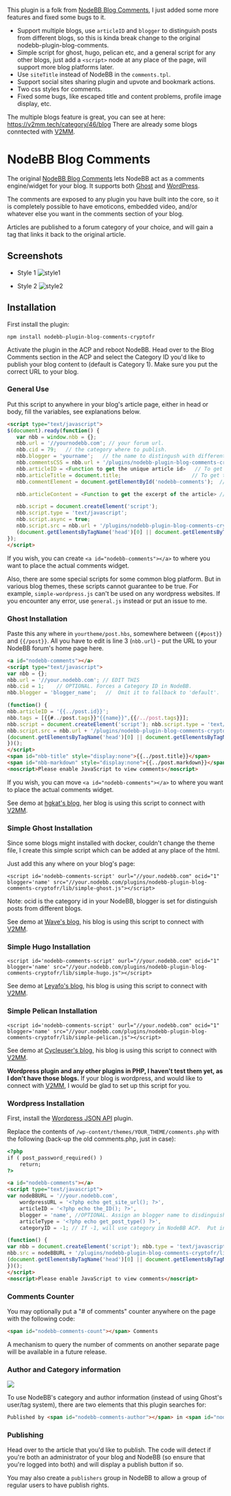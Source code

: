 This plugin is a folk from [NodeBB Blog Comments](https://github.com/psychobunny/nodebb-plugin-blog-comments), I just added some more features and fixed some bugs to it.

* Support multiple blogs, use `articleID` and `blogger` to distinguish posts from different blogs, so this is kinda break change to the original nodebb-plugin-blog-comments.
* Simple script for ghost, hugo, pelican etc, and a general script for any other blogs, just add a `<script>` node at any place of the page, will support more blog platforms later.
* Use `siteTitle` instead of NodeBB in the `comments.tpl`.
* Support social sites sharing plugin and upvote and bookmark actions.
* Two css styles for comments.
* Fixed some bugs, like escaped title and content problems, profile image display, etc.

The multiple blogs feature is great, you can see at here: https://v2mm.tech/category/46/blog
There are already some blogs conntected with [V2MM](https://v2mm.tech).

# NodeBB Blog Comments

The original [NodeBB Blog Comments](https://github.com/psychobunny/nodebb-plugin-blog-comments) lets NodeBB act as a comments engine/widget for your blog. It supports both [Ghost](https://ghost.org/) and [WordPress](http://wordpress.org/).

The comments are exposed to any plugin you have built into the core, so it is completely possible to have emoticons, embedded video, and/or whatever else you want in the comments section of your blog.

Articles are published to a forum category of your choice, and will gain a tag that links it back to the original article.


## Screenshots

* Style 1
![style1](style1.png)

* Style 2
![style2](style2.png)


## Installation

First install the plugin:

    npm install nodebb-plugin-blog-comments-cryptofr

Activate the plugin in the ACP and reboot NodeBB. Head over to the Blog Comments section in the ACP and select the Category ID you'd like to publish your blog content to (default is Category 1). Make sure you put the correct URL to your blog.

### General Use

Put this script to anywhere in your blog's article page, either in head or body, fill the variables, see explanations below.

```html
<script type="text/javascript">
$(document).ready(function() {
   var nbb = window.nbb = {};
   nbb.url = '//yournodebb.com'; // your forum url.
   nbb.cid = 79;   // the category where to publish.
   nbb.blogger = 'yourname';   // the name to distingush with different blog, omit it to fallback to 'default'.
   nbb.commentsCSS = nbb.url + '/plugins/nodebb-plugin-blog-comments-cryptofr/css/comments-cryptofr.css'; // which style you prefer, omit it to fallback to the default comments.css
   nbb.articleID = <Function to get the unique article id>   // To get the unique article id, see explations below.
   nbb.articleTitle = document.title;                       // To get the article title, document.title is the default.
   nbb.commentElement = document.getElementById('nodebb-comments');  // Where you put the comments widget, "nodebb-comments" element is the default.

   nbb.articleContent = <Function to get the excerpt of the article> // Write a function to get the post content.

   nbb.script = document.createElement('script');
   nbb.script.type = 'text/javascript';
   nbb.script.async = true;
   nbb.script.src = nbb.url + '/plugins/nodebb-plugin-blog-comments-cryptofr/lib/general.js';  // load general.js async.
   (document.getElementsByTagName('head')[0] || document.getElementsByTagName('body')[0]).appendChild(nbb.script);
});
</script>
```

If you wish, you can create `<a id="nodebb-comments"></a>` to where you want to place the actual comments widget.

Also, there are some special scripts for some common blog platform. But in various blog themes, these scripts cannot guarantee to be true.
For example, `simple-wordpress.js` can't be used on any wordpress websites.
If you encounter any error, use `general.js` instead or put an issue to me.

### Ghost Installation

Paste this any where in `yourtheme/post.hbs`, somewhere between `{{#post}}` and `{{/post}}`. All you have to edit is line 3 (`nbb.url`) - put the URL to your NodeBB forum's home page here.

```html
<a id="nodebb-comments"></a>
<script type="text/javascript">
var nbb = {};
nbb.url = '//your.nodebb.com'; // EDIT THIS
nbb.cid = 1;	// OPTIONAL. Forces a Category ID in NodeBB.
nbb.blogger = 'blogger_name';	//  Omit it to fallback to 'default'.

(function() {
nbb.articleID = '{{../post.id}}';
nbb.tags = [{{#../post.tags}}"{{name}}",{{/../post.tags}}];
nbb.script = document.createElement('script'); nbb.script.type = 'text/javascript'; nbb.script.async = true;
nbb.script.src = nbb.url + '/plugins/nodebb-plugin-blog-comments-cryptofr/lib/ghost.js';
(document.getElementsByTagName('head')[0] || document.getElementsByTagName('body')[0]).appendChild(nbb.script);
})();
</script>
<span id="nbb-title" style="display:none">{{../post.title}}</span>
<span id="nbb-markdown" style="display:none">{{../post.markdown}}</span>
<noscript>Please enable JavaScript to view comments</noscript>
```

If you wish, you can move `<a id="nodebb-comments"></a>` to where you want to place the actual comments widget.

See demo at [hgkat's blog](http://hgkat.com), her blog is using this script to connect with [V2MM](https://v2mm.tech).

### Simple Ghost Installation
Since some blogs might installed with docker, couldn't change the theme file, I create this simple script which can be added at any place of the html.

Just add this any where on your blog's page:

```
<script id='nodebb-comments-script' ourl="//your.nodebb.com" ocid="1" blogger='name' src="//your.nodebb.com/plugins/nodebb-plugin-blog-comments-cryptofr/lib/simple-ghost.js"></script>
```
Note: ocid is the category id in your NodeBB, blogger is set for distinguish posts from different blogs.

See demo at [Wave's blog](http://blog.lovejog.com), his blog is using this script to connect with [V2MM](https://v2mm.tech).

### Simple Hugo Installation

```
<script id='nodebb-comments-script' ourl="//your.nodebb.com" ocid="1" blogger='name' src="//your.nodebb.com/plugins/nodebb-plugin-blog-comments-cryptofr/lib/simple-hugo.js"></script>
```

See demo at [Leyafo's blog](http://www.leyafo.com/), his blog is using this script to connect with [V2MM](https://v2mm.tech).

### Simple Pelican Installation

```
<script id='nodebb-comments-script' ourl="//your.nodebb.com" ocid="1" blogger='name' src="//your.nodebb.com/plugins/nodebb-plugin-blog-comments-cryptofr/lib/simple-pelican.js"></script>
```

See demo at [Cycleuser's blog](http://blog.cycleuser.org), his blog is using this script to connect with [V2MM](https://v2mm.tech).

**Wordpress plugin and any other plugins in PHP, I haven't test them yet, as I don't have those blogs.**
If your blog is wordpress, and would like to connect with [V2MM](https://v2mm.tech), I would be glad to set up this script for you.

### Wordpress Installation

First, install the [Wordpress JSON API](http://wordpress.org/plugins/json-api/) plugin.

Replace the contents of `/wp-content/themes/YOUR_THEME/comments.php` with the following (back-up the old comments.php, just in case):

```html
<?php
if ( post_password_required() )
	return;
?>

<a id="nodebb-comments"></a>
<script type="text/javascript">
var nodeBBURL = '//your.nodebb.com',
	wordpressURL = '<?php echo get_site_url(); ?>',
	articleID = '<?php echo the_ID(); ?>',
	blogger = 'name', //OPTIONAL. Assign an blogger name to disdinguish different blogger. Omit it to fallback to 'default'
	articleType = '<?php echo get_post_type() ?>',
	categoryID = -1; // If -1, will use category in NodeBB ACP.  Put in a category number to force that category.

(function() {
var nbb = document.createElement('script'); nbb.type = 'text/javascript'; nbb.async = true;
nbb.src = nodeBBURL + '/plugins/nodebb-plugin-blog-comments-cryptofr/lib/wordpress.js';
(document.getElementsByTagName('head')[0] || document.getElementsByTagName('body')[0]).appendChild(nbb);
})();
</script>
<noscript>Please enable JavaScript to view comments</noscript>
```

### Comments Counter


You may optionally put a "# of comments" counter anywhere on the page with the following code:

```html
<span id="nodebb-comments-count"></span> Comments
```

A mechanism to query the number of comments on another separate page will be available in a future release.

### Author and Category information

![](http://i.imgur.com/NyLs4LQ.png)

To use NodeBB's category and author information (instead of using Ghost's user/tag system), there are two elements that this plugin searches for:

```html
Published by <span id="nodebb-comments-author"></span> in <span id="nodebb-comments-category"></span>
```

### Publishing

Head over to the article that you'd like to publish. The code will detect if you're both an administrator of your blog and NodeBB (so ensure that you're logged into both) and will display a publish button if so.

You may also create a `publishers` group in NodeBB to allow a group of regular users to have publish rights.
